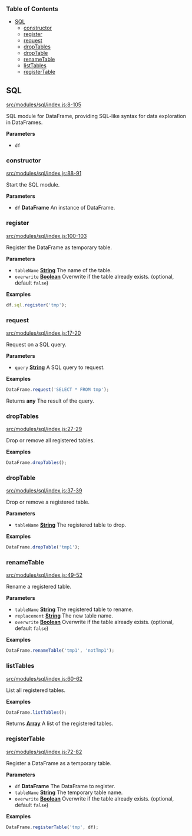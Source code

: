 <!-- Generated by documentation.js. Update this documentation by updating the source code. -->

### Table of Contents

-   [SQL](#sql)
    -   [constructor](#constructor)
    -   [register](#register)
    -   [request](#request)
    -   [dropTables](#droptables)
    -   [dropTable](#droptable)
    -   [renameTable](#renametable)
    -   [listTables](#listtables)
    -   [registerTable](#registertable)

## SQL

[src/modules/sql/index.js:8-105](https://github.com/Gmousse/dataframe-js/blob/973b0e046b86c8963967a5f312f4dd62bd498099/src/modules/sql/index.js#L8-L105 "Source code on GitHub")

SQL module for DataFrame, providing SQL-like syntax for data exploration in DataFrames.

**Parameters**

-   `df`  

### constructor

[src/modules/sql/index.js:88-91](https://github.com/Gmousse/dataframe-js/blob/973b0e046b86c8963967a5f312f4dd62bd498099/src/modules/sql/index.js#L88-L91 "Source code on GitHub")

Start the SQL module.

**Parameters**

-   `df` **DataFrame** An instance of DataFrame.

### register

[src/modules/sql/index.js:100-103](https://github.com/Gmousse/dataframe-js/blob/973b0e046b86c8963967a5f312f4dd62bd498099/src/modules/sql/index.js#L100-L103 "Source code on GitHub")

Register the DataFrame as temporary table.

**Parameters**

-   `tableName` **[String](https://developer.mozilla.org/docs/Web/JavaScript/Reference/Global_Objects/String)** The name of the table.
-   `overwrite` **[Boolean](https://developer.mozilla.org/docs/Web/JavaScript/Reference/Global_Objects/Boolean)** Overwrite if the table already exists. (optional, default `false`)

**Examples**

```javascript
df.sql.register('tmp');
```

### request

[src/modules/sql/index.js:17-20](https://github.com/Gmousse/dataframe-js/blob/973b0e046b86c8963967a5f312f4dd62bd498099/src/modules/sql/index.js#L17-L20 "Source code on GitHub")

Request on a SQL query.

**Parameters**

-   `query` **[String](https://developer.mozilla.org/docs/Web/JavaScript/Reference/Global_Objects/String)** A SQL query to request.

**Examples**

```javascript
DataFrame.request('SELECT * FROM tmp');
```

Returns **any** The result of the query.

### dropTables

[src/modules/sql/index.js:27-29](https://github.com/Gmousse/dataframe-js/blob/973b0e046b86c8963967a5f312f4dd62bd498099/src/modules/sql/index.js#L27-L29 "Source code on GitHub")

Drop or remove all registered tables.

**Examples**

```javascript
DataFrame.dropTables();
```

### dropTable

[src/modules/sql/index.js:37-39](https://github.com/Gmousse/dataframe-js/blob/973b0e046b86c8963967a5f312f4dd62bd498099/src/modules/sql/index.js#L37-L39 "Source code on GitHub")

Drop or remove a registered table.

**Parameters**

-   `tableName` **[String](https://developer.mozilla.org/docs/Web/JavaScript/Reference/Global_Objects/String)** The registered table to drop.

**Examples**

```javascript
DataFrame.dropTable('tmp1');
```

### renameTable

[src/modules/sql/index.js:49-52](https://github.com/Gmousse/dataframe-js/blob/973b0e046b86c8963967a5f312f4dd62bd498099/src/modules/sql/index.js#L49-L52 "Source code on GitHub")

Rename a registered table.

**Parameters**

-   `tableName` **[String](https://developer.mozilla.org/docs/Web/JavaScript/Reference/Global_Objects/String)** The registered table to rename.
-   `replacement` **[String](https://developer.mozilla.org/docs/Web/JavaScript/Reference/Global_Objects/String)** The new table name.
-   `overwrite` **[Boolean](https://developer.mozilla.org/docs/Web/JavaScript/Reference/Global_Objects/Boolean)** Overwrite if the table already exists. (optional, default `false`)

**Examples**

```javascript
DataFrame.renameTable('tmp1', 'notTmp1');
```

### listTables

[src/modules/sql/index.js:60-62](https://github.com/Gmousse/dataframe-js/blob/973b0e046b86c8963967a5f312f4dd62bd498099/src/modules/sql/index.js#L60-L62 "Source code on GitHub")

List all registered tables.

**Examples**

```javascript
DataFrame.listTables();
```

Returns **[Array](https://developer.mozilla.org/docs/Web/JavaScript/Reference/Global_Objects/Array)** A list of the registered tables.

### registerTable

[src/modules/sql/index.js:72-82](https://github.com/Gmousse/dataframe-js/blob/973b0e046b86c8963967a5f312f4dd62bd498099/src/modules/sql/index.js#L72-L82 "Source code on GitHub")

Register a DataFrame as a temporary table.

**Parameters**

-   `df` **DataFrame** The DataFrame to register.
-   `tableName` **[String](https://developer.mozilla.org/docs/Web/JavaScript/Reference/Global_Objects/String)** The temporary table name.
-   `overwrite` **[Boolean](https://developer.mozilla.org/docs/Web/JavaScript/Reference/Global_Objects/Boolean)** Overwrite if the table already exists. (optional, default `false`)

**Examples**

```javascript
DataFrame.registerTable('tmp', df);
```
